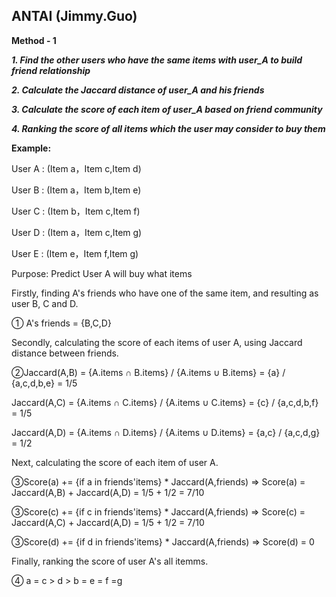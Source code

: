 ## ANTAI (Jimmy.Guo)

**Method - 1**

***1. Find the other users who have the same items with user_A to build friend relationship***

***2. Calculate the Jaccard distance of user_A and his friends***

***3. Calculate the score of each item of user_A based on friend community***

***4. Ranking the score of all items which the user may consider to buy them***

**Example:**

User A : (Item a，Item c,Item d)

User B : (Item a，Item b,Item e)

User C : (Item b，Item c,Item f)

User D : (Item a，Item c,Item g)

User E : (Item e，Item f,Item g)

Purpose: Predict User A will buy what items

Firstly, finding A's friends who have one of the same item,  and resulting as user B, C and D.

① A's friends = {B,C,D}

Secondly, calculating the score of each items of user A, using Jaccard distance between friends.

②Jaccard(A,B) = {A.items ∩ B.items} / {A.items ∪ B.items} = {a} / {a,c,d,b,e} = 1/5

 Jaccard(A,C) = {A.items ∩ C.items} / {A.items ∪ C.items} = {c} / {a,c,d,b,f} = 1/5
 
 Jaccard(A,D) = {A.items ∩ D.items} / {A.items ∪ D.items} = {a,c} / {a,c,d,g} = 1/2
 
Next, calculating the score of each item of user A.

③Score(a) += {if a in friends'items} * Jaccard(A,friends) => Score(a) = Jaccard(A,B) + Jaccard(A,D) = 1/5 + 1/2 = 7/10

③Score(c) += {if c in friends'items} * Jaccard(A,friends) => Score(c) = Jaccard(A,C) + Jaccard(A,D) = 1/5 + 1/2 = 7/10

③Score(d) += {if d in friends'items} * Jaccard(A,friends) => Score(d) = 0

Finally, ranking the score of user A's all itemms.

④ a = c > d > b = e = f =g
